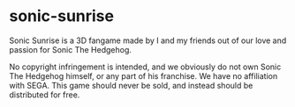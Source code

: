 # sonic-sunrise
Sonic Sunrise is a 3D fangame made by I and my friends out of our love and passion for Sonic The Hedgehog.

No copyright infringement is intended, and we obviously do not own Sonic The Hedgehog himself, or any part of his franchise. We have no affiliation with SEGA. This game should never be sold, and instead should be distributed for free.
